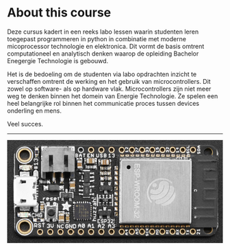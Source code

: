# About this course



Deze cursus kadert in een reeks labo lessen waarin studenten leren toegepast programmeren in python in combinatie met moderne micoprocessor technologie en elektronica. Dit vormt de basis omtrent computationeel en analytisch denken waarop de opleiding Bachelor Enegergie Technologie is gebouwd. 

Het is de bedoeling om de studenten via labo opdrachten inzicht te verschaffen omtrent de werking en het gebruik van microcontrollers. Dit zowel op software- als op hardware vlak. Microcontrollers zijn niet meer weg te denken binnen het domein van Energie Technologie. Ze spelen een heel belangrijke rol binnen het communicatie proces tussen devices onderling en mens.

Veel succes.

***

![example image](./images/hero.jpg "ESP32.")